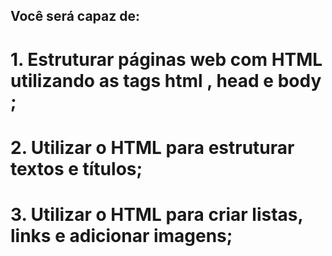 ## Você será capaz de:
# 1. Estruturar páginas web com HTML utilizando as tags html , head e body ;
# 2. Utilizar o HTML para estruturar textos e títulos;
# 3. Utilizar o HTML para criar listas, links e adicionar imagens;

